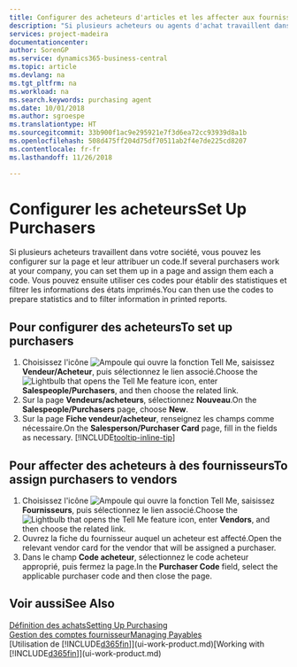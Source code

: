 ```yaml
---
title: Configurer des acheteurs d'articles et les affecter aux fournisseurs| Microsoft Docs
description: "Si plusieurs acheteurs ou agents d'achat travaillent dans votre société, vous pouvez les planifier pour l'analyse statistique."
services: project-madeira
documentationcenter: 
author: SorenGP
ms.service: dynamics365-business-central
ms.topic: article
ms.devlang: na
ms.tgt_pltfrm: na
ms.workload: na
ms.search.keywords: purchasing agent
ms.date: 10/01/2018
ms.author: sgroespe
ms.translationtype: HT
ms.sourcegitcommit: 33b900f1ac9e295921e7f3d6ea72cc93939d8a1b
ms.openlocfilehash: 508d475ff204d75df70511ab2f4e7de225cd8207
ms.contentlocale: fr-fr
ms.lasthandoff: 11/26/2018

---
```

# <a name="set-up-purchasers"></a><span data-ttu-id="eab2f-103">Configurer les acheteurs</span><span class="sxs-lookup"><span data-stu-id="eab2f-103">Set Up Purchasers</span></span>
<span data-ttu-id="eab2f-104">Si plusieurs acheteurs travaillent dans votre société, vous pouvez les configurer sur la page et leur attribuer un code.</span><span class="sxs-lookup"><span data-stu-id="eab2f-104">If several purchasers work at your company, you can set them up in a page and assign them each a code.</span></span> <span data-ttu-id="eab2f-105">Vous pouvez ensuite utiliser ces codes pour établir des statistiques et filtrer les informations des états imprimés.</span><span class="sxs-lookup"><span data-stu-id="eab2f-105">You can then use the codes to prepare statistics and to filter information in printed reports.</span></span>

## <a name="to-set-up-purchasers"></a><span data-ttu-id="eab2f-106">Pour configurer des acheteurs</span><span class="sxs-lookup"><span data-stu-id="eab2f-106">To set up purchasers</span></span>
1. <span data-ttu-id="eab2f-107">Choisissez l'icône ![Ampoule qui ouvre la fonction Tell Me](media/ui-search/search_small.png "Dites-moi ce que vous voulez faire"), saisissez **Vendeur/Acheteur**, puis sélectionnez le lien associé.</span><span class="sxs-lookup"><span data-stu-id="eab2f-107">Choose the ![Lightbulb that opens the Tell Me feature](media/ui-search/search_small.png "Tell me what you want to do") icon, enter **Salespeople/Purchasers**, and then choose the related link.</span></span>
2. <span data-ttu-id="eab2f-108">Sur la page **Vendeurs/acheteurs**, sélectionnez **Nouveau**.</span><span class="sxs-lookup"><span data-stu-id="eab2f-108">On the **Salespeople/Purchasers** page, choose **New**.</span></span>
3. <span data-ttu-id="eab2f-109">Sur la page **Fiche vendeur/acheteur**, renseignez les champs comme nécessaire.</span><span class="sxs-lookup"><span data-stu-id="eab2f-109">On the **Salesperson/Purchaser Card** page, fill in the fields as necessary.</span></span> [!INCLUDE[tooltip-inline-tip](includes/tooltip-inline-tip_md.md)]

## <a name="to-assign-purchasers-to-vendors"></a><span data-ttu-id="eab2f-110">Pour affecter des acheteurs à des fournisseurs</span><span class="sxs-lookup"><span data-stu-id="eab2f-110">To assign purchasers to vendors</span></span>
1. <span data-ttu-id="eab2f-111">Choisissez l'icône ![Ampoule qui ouvre la fonction Tell Me](media/ui-search/search_small.png "Dites-moi ce que vous voulez faire"), saisissez **Fournisseurs**, puis sélectionnez le lien associé.</span><span class="sxs-lookup"><span data-stu-id="eab2f-111">Choose the ![Lightbulb that opens the Tell Me feature](media/ui-search/search_small.png "Tell me what you want to do") icon, enter **Vendors**, and then choose the related link.</span></span>
2. <span data-ttu-id="eab2f-112">Ouvrez la fiche du fournisseur auquel un acheteur est affecté.</span><span class="sxs-lookup"><span data-stu-id="eab2f-112">Open the relevant vendor card for the vendor that will be assigned a purchaser.</span></span>
3. <span data-ttu-id="eab2f-113">Dans le champ **Code acheteur**, sélectionnez le code acheteur approprié, puis fermez la page.</span><span class="sxs-lookup"><span data-stu-id="eab2f-113">In the **Purchaser Code** field, select the applicable purchaser code and then close the page.</span></span>

## <a name="see-also"></a><span data-ttu-id="eab2f-114">Voir aussi</span><span class="sxs-lookup"><span data-stu-id="eab2f-114">See Also</span></span>
[<span data-ttu-id="eab2f-115">Définition des achats</span><span class="sxs-lookup"><span data-stu-id="eab2f-115">Setting Up Purchasing</span></span>](purchasing-setup-purchasing.md)  
[<span data-ttu-id="eab2f-116">Gestion des comptes fournisseur</span><span class="sxs-lookup"><span data-stu-id="eab2f-116">Managing Payables</span></span>](payables-manage-payables.md)  
<span data-ttu-id="eab2f-117">[Utilisation de [!INCLUDE[d365fin](includes/d365fin_md.md)]](ui-work-product.md)</span><span class="sxs-lookup"><span data-stu-id="eab2f-117">[Working with [!INCLUDE[d365fin](includes/d365fin_md.md)]](ui-work-product.md)</span></span>


